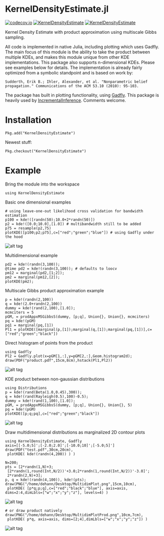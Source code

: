 # KernelDensityEstimate.jl

[![codecov.io](https://codecov.io/github/dehann/KernelDensityEstimate.jl/coverage.svg?branch=master)](https://codecov.io/github/dehann/KernelDensityEstimate.jl?branch=master)
[![KernelDensityEstimate](http://pkg.julialang.org/badges/KernelDensityEstimate_0.4.svg)](http://pkg.julialang.org/?pkg=KernelDensityEstimate&ver=0.4)
[![KernelDensityEstimate](http://pkg.julialang.org/badges/KernelDensityEstimate_0.5.svg)](http://pkg.julialang.org/?pkg=KernelDensityEstimate&ver=0.5)

Kernel Density Estimate with product approximation using multiscale Gibbs sampling.

All code is implemented in native Julia, including plotting which uses Gadfly. The main focus of this module is the ability to take the product between multiple KDEs, and makes this module unique from other KDE implementations. This package also supports n-dimensional KDEs. Please see examples below for details. The implementation is already fairly optimized from a symbolic standpoint and is based on work by:

    Sudderth, Erik B.; Ihler, Alexander, et al. "Nonparametric belief propagation." Communications of the ACM 53.10 (2010): 95-103.

The package has built in plotting functionality, using [Gadfly](https://github.com/dcjones/Gadfly.jl). This package is heavily used by [IncrementalInference](https://github.com/dehann/IncrementalInference.jl). Comments welcome.

Installation
============

    Pkg.add("KernelDensityEstimate")

Newest stuff:

    Pkg.checkout("KernelDensityEstimate")

Example
=======

Bring the module into the workspace

    using KernelDensityEstimate

Basic one dimensional examples

    # using leave-one-out likelihood cross validation for bandwidth estimation
    p100 = kde!([randn(50);10.0+2*randn(50)])
    p2 = kde!([0.0;10.0],[1.0]) # multibandwidth still to be added
    p75 = resample(p2,75)
    plotKDE([p100;p2;p75],c=["red";"green";"blue"]) # using Gadfly under the hood

![alt tag](https://raw.githubusercontent.com/dehann/KernelDensityEstimate.jl/master/test/FirstExamplePlot.png)

Multidimensional example

    pd2 = kde!(randn(3,100));
    @time pd2 = kde!(randn(3,100)); # defaults to loocv
    pm12 = marginal(pd2,[1;2]);
    pm2 = marginal(pm12,[2]);
    plotKDE(pm2);

Multiscale Gibbs product approximation example

    p = kde!(randn(2,100))
    q = kde!(2.0+randn(2,100))
    dummy = kde!(rand(2,100),[1.0]);
    mcmciters = 5
    pGM, = prodAppxMSGibbsS(dummy, [p;q], Union{}, Union{}, mcmciters)
    pq = kde!(pGM)
    pq1 = marginal(pq,[1])
    Pl1 = plotKDE([marginal(p,[1]);marginal(q,[1]);marginal(pq,[1])],c=["red";"green";"black"])

Direct histogram of points from the product

    using Gadfly
    Pl2 = Gadfly.plot(x=pGM[1,:],y=pGM[2,:],Geom.histogram2d);
    draw(PDF("product.pdf",15cm,8cm),hstack(Pl1,Pl2))

![alt tag](https://raw.githubusercontent.com/dehann/KernelDensityEstimate.jl/master/test/product.png)

KDE product between non-gaussian distributions

    using Distributions
    p = kde!(rand(Beta(1.0,0.45),300));
    q = kde!(rand(Rayleigh(0.5),100)-0.5);
    dummy = kde!(rand(1,100),[1.0]);
    pGM, = prodAppxMSGibbsS(dummy, [p;q], Union{}, Union{}, 5)
    pq = kde!(pGM)
    plotKDE([p;q;pq],c=["red";"green";"black"])

![alt tag](https://raw.githubusercontent.com/dehann/KernelDensityEstimate.jl/master/test/RayleighBetaProduct.png)

Draw multidimensional distributions as marginalized 2D contour plots

    using KernelDensityEstimate, Gadfly
    axis=[[-5.0;5]';[-2.0;2.0]';[-10.0;10]';[-5.0;5]']
    draw(PDF("test.pdf",30cm,20cm),
     plotKDE( kde!(randn(4,200)) ) )

    N=200;
    pts = [2*randn(1,N)+3;
     [2*randn(1,round(Int,N/2))'+3.0;2*randn(1,round(Int,N/2))'-3.0]';
     2*randn(2,N)+3];
    p, q = kde!(randn(4,100)), kde!(pts);
    draw(PNG("/home/dehann/Desktop/MultidimPlot.png",15cm,10cm),
     plotKDE( [p*q;p;q],c=["red";"black";"blue"], axis=axis, dims=2:4,dimLbls=["w";"x";"y";"z"], levels=4) )

![alt tag](https://raw.githubusercontent.com/dehann/KernelDensityEstimate.jl/master/test/MultidimPlot.png)

    # or draw product natively
    draw(PNG("/home/dehann/Desktop/MultidimPlotProd.png",10cm,7cm),
     plotKDE( p*q, axis=axis, dims=[2;4],dimLbls=["w";"x";"y";"z"]) )

![alt tag](https://raw.githubusercontent.com/dehann/KernelDensityEstimate.jl/master/test/MultidimPlotProd.png)
